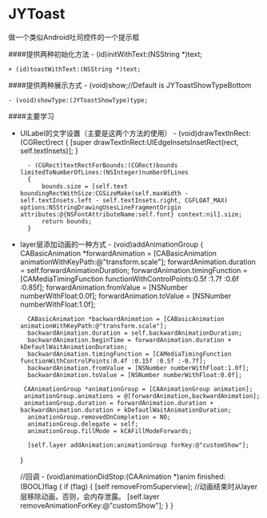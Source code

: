 # JYToast
做一个类似Android吐司控件的一个提示框

####提供两种初始化方法
	- (id)initWithText:(NSString *)text;
	
	+ (id)toastWithText:(NSString *)text;
####提供两种展示方式
	- (void)show;//Default is JYToastShowTypeBottom
	
	- (void)showType:(JYToastShowType)type;

####主要学习

- UILabel的文字设置（主要是这两个方法的使用）
		- (void)drawTextInRect:(CGRect)rect
		{
	    [super drawTextInRect:UIEdgeInsetsInsetRect(rect, self.textInsets)];
		}

		- (CGRect)textRectForBounds:(CGRect)bounds limitedToNumberOfLines:(NSInteger)numberOfLines
		{
		    bounds.size = [self.text boundingRectWithSize:CGSizeMake(self.maxWidth - self.textInsets.left - self.textInsets.right, CGFLOAT_MAX) options:NSStringDrawingUsesLineFragmentOrigin attributes:@{NSFontAttributeName:self.font} context:nil].size;
		    return bounds;
		}

- layer层添加动画的一种方式
		- (void)addAnimationGroup
		{
 	   CABasicAnimation *forwardAnimation = [CABasicAnimation animationWithKeyPath:@"transform.scale"];
	    forwardAnimation.duration = self.forwardAnimationDuration;
	    forwardAnimation.timingFunction = [CAMediaTimingFunction functionWithControlPoints:0.5f :1.7f :0.6f :0.85f];
	    forwardAnimation.fromValue = [NSNumber numberWithFloat:0.0f];
 	   forwardAnimation.toValue = [NSNumber numberWithFloat:1.0f];
    
	    CABasicAnimation *backwardAnimation = [CABasicAnimation animationWithKeyPath:@"transform.scale"];
	    backwardAnimation.duration = self.backwardAnimationDuration;
	    backwardAnimation.beginTime = forwardAnimation.duration + kDefautlWaitAnimationDuration;
	    backwardAnimation.timingFunction = [CAMediaTimingFunction functionWithControlPoints:0.4f :0.15f :0.5f :-0.7f];
	    backwardAnimation.fromValue = [NSNumber numberWithFloat:1.0f];
	    backwardAnimation.toValue = [NSNumber numberWithFloat:0.0f];
    
 	   CAAnimationGroup *animationGroup = [CAAnimationGroup animation];
 	   animationGroup.animations = @[forwardAnimation,backwardAnimation];
 	   animationGroup.duration = forwardAnimation.duration + backwardAnimation.duration + kDefautlWaitAnimationDuration;
	    animationGroup.removedOnCompletion = NO;
	    animationGroup.delegate = self;
	    animationGroup.fillMode = kCAFillModeForwards;
    
	    [self.layer addAnimation:animationGroup forKey:@"customShow"];
	}

	//回调
		- (void)animationDidStop:(CAAnimation *)anim finished:(BOOL)flag
		{
   		 if (flag) {
        [self removeFromSuperview];
        //动画结束时从layer层移除动画，否则，会内存泄露。
        [self.layer removeAnimationForKey:@"customShow"];
   			 }
		}